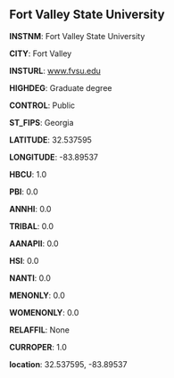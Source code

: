 
Fort Valley State University
---
**INSTNM**: Fort Valley State University

**CITY**: Fort Valley

**INSTURL**: www.fvsu.edu

**HIGHDEG**: Graduate degree

**CONTROL**: Public

**ST_FIPS**: Georgia

**LATITUDE**: 32.537595

**LONGITUDE**: -83.89537

**HBCU**: 1.0

**PBI**: 0.0

**ANNHI**: 0.0

**TRIBAL**: 0.0

**AANAPII**: 0.0

**HSI**: 0.0

**NANTI**: 0.0

**MENONLY**: 0.0

**WOMENONLY**: 0.0

**RELAFFIL**: None

**CURROPER**: 1.0

**location**: 32.537595, -83.89537